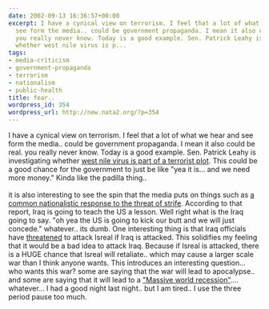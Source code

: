 ```yaml
---
date: 2002-09-13 16:36:57+00:00
excerpt: I have a cynical view on terrorism. I feel that a lot of what we hear and
  see form the media.. could be government propaganda. I mean it also could be real.
  you really never know. Today is a good example. Sen. Patrick Leahy is investigating
  whether west nile virus is p...
tags:
- media-criticism
- government-propaganda
- terrorism
- nationalism
- public-health
title: fear..
wordpress_id: 354
wordpress_url: http://new.nata2.org/?p=354
---
```


I have a cynical view on terrorism. I feel that a lot of what we hear and see form the media.. could be government propaganda. I mean it also could be real. you really never know. Today is a good example. Sen. Patrick Leahy is investigating whether <a href="http://story.news.yahoo.com/news?tmpl=story2&amp;cid=519&amp;u=/ap/20020912/ap_on_re_us/leahy_west_nile_1&amp;printer=1">west nile virus is part of a terrorist plot</a>. This could be a good chance for the government to just be like "yea it is... and we need more money." Kinda like the padilla thing.. <br/><br/>it is also interesting to see the spin that the media puts on things such as <a href="http://sg.search.yahoo.com/search/news_sg_pf?p=ukey%3A5167013">a common nationalistic response to the threat of strife</a>. According to that report, Iraq is going to teach the US a lesson. Well right what is the Iraq going to say. "oh yea the US is going to kick our butt and we will just concede." whatever.. its dumb. One interesting thing is that Iraq officials have <a href="http://drudgereport.com/flash.htm">threatened</a> to attack Isreal if Iraq is attacked. This solidifies my feeling that it would be a bad idea to attack Iraq. Because if Isreal is attacked, there is a HUGE chance that Isreal will retaliate.. which may cause a larger scale war than I think anyone wants. This introduces an interesting question... who wants this war? some are saying that the war will lead to apocalypse.. and some are saying that it will lead to a <a href="http://www.zawya.com/story.cfm?id=255h2625&amp;query=xinhua&amp;searchmethod=Keywords">"Massive world recession"</a>....
<br/>whatever... I had a good night last night.. but I am tired.. I use the three period pause too much.